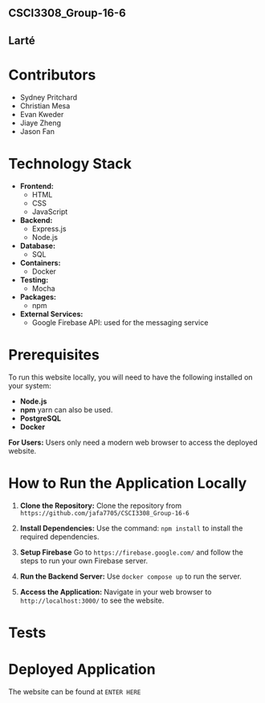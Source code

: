 ## CSCI3308_Group-16-6
## Larté

# Contributors
* Sydney Pritchard
* Christian Mesa
* Evan Kweder
* Jiaye Zheng
* Jason Fan

# Technology Stack
* **Frontend:**
    * HTML
    * CSS
    * JavaScript
* **Backend:**
    * Express.js
    * Node.js
* **Database:**
    * SQL
* **Containers:**
    * Docker
* **Testing:**
    * Mocha
* **Packages:**
    * npm
* **External Services:**
    * Google Firebase API: used for the messaging service

# Prerequisites

To run this website locally, you will need to have the following installed on your system:

* **Node.js** 
* **npm** yarn can also be used.
* **PostgreSQL** 
* **Docker**

**For Users:**
Users only need a modern web browser to access the deployed website.

# How to Run the Application Locally

1.  **Clone the Repository:**
    Clone the repository from `https://github.com/jafa7705/CSCI3308_Group-16-6`

2.  **Install Dependencies:**
    Use the command: `npm install` to install the required dependencies.

3.  **Setup Firebase**
    Go to `https://firebase.google.com/` and follow the steps to run your own Firebase server.

4.  **Run the Backend Server:**
    Use `docker compose up` to run the server.

5.  **Access the Application:**
    Navigate in your web browser to `http://localhost:3000/` to see the website.

# Tests

# Deployed Application
The website can be found at `ENTER HERE`